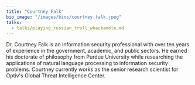 ```yaml
---
title: "Courtney Falk"
bio_image: "/images/bios/courtney.falk.jpeg"
talks:
  - talks/playing_russian_troll_whackamole.md
---
```

Dr. Courtney Falk is an information security professional with over ten years of experience in the government, academic, and public sectors.  He earned his doctorate of philosophy from Purdue University while researching the applications of natural language processing to information security problems.  Courtney currently works as the senior research scientist for Optiv's Global Threat Intelligence Center.